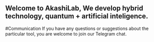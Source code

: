 ## Welcome to AkashiLab, We develop hybrid technology, quantum + artificial inteligence.

#Communication
If you have any questions or suggestions about the particular tool, you are welcome to join our Telegram chat.
